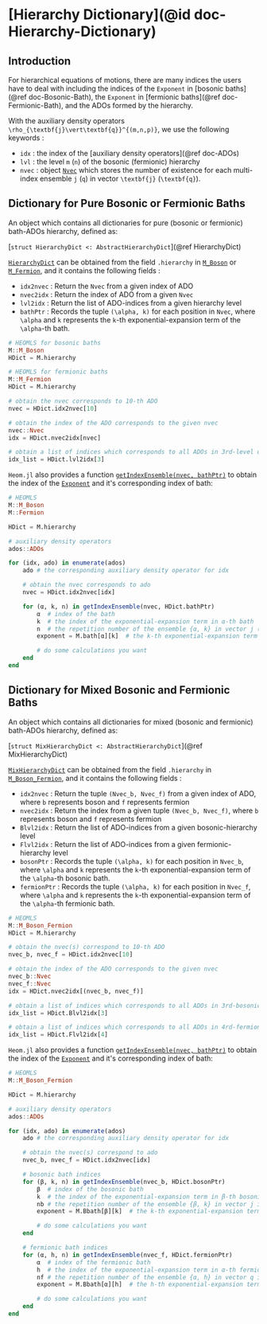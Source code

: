 # [Hierarchy Dictionary](@id doc-Hierarchy-Dictionary)
## Introduction
For hierarchical equations of motions, there are many indices the users have to deal with including the indices of the `Exponent` in [bosonic baths](@ref doc-Bosonic-Bath), the `Exponent` in [fermionic baths](@ref doc-Fermionic-Bath), and the ADOs formed by the hierarchy.

With the auxiliary density operators ``\rho_{\textbf{j}\vert\textbf{q}}^{(m,n,p)}``, we use the following keywords :
 - `idx` : the index of the [auxiliary density operators](@ref doc-ADOs)
 - `lvl` : the level ``m`` (``n``) of the bosonic (fermionic) hierarchy
 - `nvec` : object [`Nvec`](@ref) which stores the number of existence for each multi-index ensemble ``j`` (``q``) in vector ``\textbf{j}`` (``\textbf{q}``).

## Dictionary for Pure Bosonic or Fermionic Baths
An object which contains all dictionaries for pure (bosonic or fermionic) bath-ADOs hierarchy, defined as:

[`struct HierarchyDict <: AbstractHierarchyDict`](@ref HierarchyDict)

[`HierarchyDict`](@ref) can be obtained from the field `.hierarchy` in [`M_Boson`](@ref) or [`M_Fermion`](@ref), and it contains the following fields :
 - `idx2nvec` : Return the `Nvec` from a given index of ADO
 - `nvec2idx` : Return the index of ADO from a given `Nvec`
 - `lvl2idx` : Return the list of ADO-indices from a given hierarchy level
 - `bathPtr` : Records the tuple ``(\alpha, k)`` for each position in `Nvec`, where ``\alpha`` and ``k`` represents the ``k``-th exponential-expansion term of the ``\alpha``-th bath.

```julia
# HEOMLS for bosonic baths
M::M_Boson
HDict = M.hierarchy

# HEOMLS for fermionic baths
M::M_Fermion
HDict = M.hierarchy

# obtain the nvec corresponds to 10-th ADO
nvec = HDict.idx2nvec[10]

# obtain the index of the ADO corresponds to the given nvec
nvec::Nvec
idx = HDict.nvec2idx[nvec]

# obtain a list of indices which corresponds to all ADOs in 3rd-level of hierarchy
idx_list = HDict.lvl2idx[3] 
```

`Heom.jl` also provides a function [`getIndexEnsemble(nvec, bathPtr)`](@ref) to obtain the index of the [`Exponent`](@ref) and it's corresponding index of bath:
```julia
# HEOMLS
M::M_Boson
M::Fermion

HDict = M.hierarchy

# auxiliary density operators
ados::ADOs

for (idx, ado) in enumerate(ados)
    ado # the corresponding auxiliary density operator for idx

    # obtain the nvec corresponds to ado
    nvec = HDict.idx2nvec[idx]

    for (α, k, n) in getIndexEnsemble(nvec, HDict.bathPtr)
        α  # index of the bath
        k  # the index of the exponential-expansion term in α-th bath
        n  # the repetition number of the ensemble {α, k} in vector j (or q) in ADOs
        exponent = M.bath[α][k]  # the k-th exponential-expansion term in α-th bath

        # do some calculations you want
    end
end
```

## Dictionary for Mixed Bosonic and Fermionic Baths
An object which contains all dictionaries for mixed (bosonic and fermionic) bath-ADOs hierarchy, defined as:

[`struct MixHierarchyDict <: AbstractHierarchyDict`](@ref MixHierarchyDict)

[`MixHierarchyDict`](@ref) can be obtained from the field `.hierarchy` in [`M_Boson_Fermion`](@ref), and it contains the following fields :
 - `idx2nvec` : Return the tuple `(Nvec_b, Nvec_f)` from a given index of ADO, where `b` represents boson and `f` represents fermion
 - `nvec2idx` : Return the index from a given tuple `(Nvec_b, Nvec_f)`, where `b` represents boson and `f` represents fermion
 - `Blvl2idx` : Return the list of ADO-indices from a given bosonic-hierarchy level
 - `Flvl2idx` : Return the list of ADO-indices from a given fermionic-hierarchy level
 - `bosonPtr` : Records the tuple ``(\alpha, k)`` for each position in `Nvec_b`, where ``\alpha`` and ``k`` represents the ``k``-th exponential-expansion term of the ``\alpha``-th bosonic bath.
 - `fermionPtr` : Records the tuple ``(\alpha, k)`` for each position in `Nvec_f`, where ``\alpha`` and ``k`` represents the ``k``-th exponential-expansion term of the ``\alpha``-th fermionic bath.

```julia
# HEOMLS 
M::M_Boson_Fermion
HDict = M.hierarchy

# obtain the nvec(s) correspond to 10-th ADO
nvec_b, nvec_f = HDict.idx2nvec[10]

# obtain the index of the ADO corresponds to the given nvec
nvec_b::Nvec
nvec_f::Nvec
idx = HDict.nvec2idx[(nvec_b, nvec_f)]

# obtain a list of indices which corresponds to all ADOs in 3rd-bosonic-level of hierarchy
idx_list = HDict.Blvl2idx[3] 

# obtain a list of indices which corresponds to all ADOs in 4rd-fermionic-level of hierarchy
idx_list = HDict.Flvl2idx[4] 
```

`Heom.jl` also provides a function [`getIndexEnsemble(nvec, bathPtr)`](@ref) to obtain the index of the [`Exponent`](@ref) and it's corresponding index of bath:
```julia
# HEOMLS
M::M_Boson_Fermion

HDict = M.hierarchy

# auxiliary density operators
ados::ADOs

for (idx, ado) in enumerate(ados)
    ado # the corresponding auxiliary density operator for idx

    # obtain the nvec(s) correspond to ado
    nvec_b, nvec_f = HDict.idx2nvec[idx]

    # bosonic bath indices
    for (β, k, n) in getIndexEnsemble(nvec_b, HDict.bosonPtr)
        β  # index of the bosonic bath
        k  # the index of the exponential-expansion term in β-th bosonic bath
        nb # the repetition number of the ensemble {β, k} in vector j in ADOs
        exponent = M.Bbath[β][k]  # the k-th exponential-expansion term in β-th bosonic bath

        # do some calculations you want
    end

    # fermionic bath indices
    for (α, h, n) in getIndexEnsemble(nvec_f, HDict.fermionPtr)
        α  # index of the fermionic bath
        h  # the index of the exponential-expansion term in α-th fermionic bath
        nf # the repetition number of the ensemble {α, h} in vector q in ADOs
        exponent = M.Bbath[α][h]  # the h-th exponential-expansion term in α-th fermionic bath

        # do some calculations you want
    end
end
```